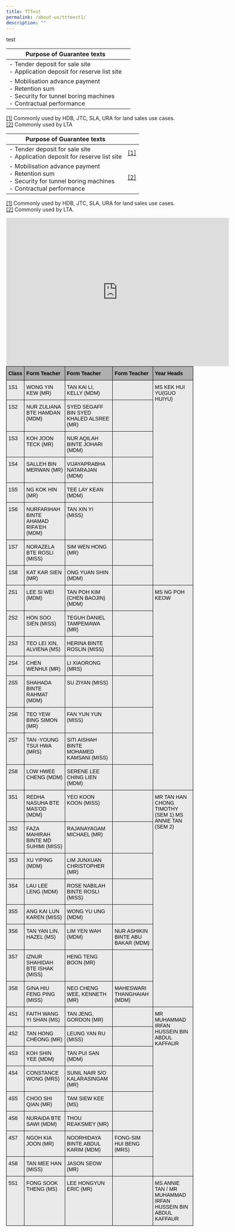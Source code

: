 ```yaml
---
title: TTTest
permalink: /about-us/ttteest1/
description: ""
---
```



test


| Purpose of Guarantee texts |  | 
| -------- | -------- | 
| - Tender deposit for sale site <br> - Application deposit for reserve list site    |  
| - Mobilisation advance payment<br> - Retention sum <br> - Security for tunnel boring machines<br> - Contractual performance   | 

[\[1\]](#_ftnref1) Commonly used by HDB, JTC, SLA, URA for land sales use cases. <br>
[\[2\]](#_ftnref2) Commonly used by LTA


| Purpose of Guarantee texts |  | 
| -------- | -------- | 
| - Tender deposit for sale site <br> - Application deposit for reserve list site    |  <!-- /\* Font Definitions \*/ @font-face {font-family:"Cambria Math"; panose-1:2 4 5 3 5 4 6 3 2 4; mso-font-charset:0; mso-generic-font-family:roman; mso-font-pitch:variable; mso-font-signature:-536869121 1107305727 33554432 0 415 0;} @font-face {font-family:DengXian; panose-1:2 1 6 0 3 1 1 1 1 1; mso-font-alt:等线; mso-font-charset:134; mso-generic-font-family:auto; mso-font-pitch:variable; mso-font-signature:-1610612033 953122042 22 0 262159 0;} @font-face {font-family:Calibri; panose-1:2 15 5 2 2 2 4 3 2 4; mso-font-charset:0; mso-generic-font-family:swiss; mso-font-pitch:variable; mso-font-signature:-469750017 -1073732485 9 0 511 0;} @font-face {font-family:Lato; mso-font-alt:"Segoe UI"; mso-font-charset:0; mso-generic-font-family:swiss; mso-font-pitch:variable; mso-font-signature:-520092929 1342237951 33 0 415 0;} @font-face {font-family:"\\@DengXian"; panose-1:2 1 6 0 3 1 1 1 1 1; mso-font-charset:134; mso-generic-font-family:auto; mso-font-pitch:variable; mso-font-signature:-1610612033 953122042 22 0 262159 0;} /\* Style Definitions \*/ p.MsoNormal, li.MsoNormal, div.MsoNormal {mso-style-unhide:no; mso-style-qformat:yes; mso-style-parent:""; margin-top:0cm; margin-right:0cm; margin-bottom:8.0pt; margin-left:0cm; line-height:107%; mso-pagination:widow-orphan; font-size:11.0pt; font-family:"Calibri",sans-serif; mso-ascii-font-family:Calibri; mso-ascii-theme-font:minor-latin; mso-fareast-font-family:DengXian; mso-fareast-theme-font:minor-fareast; mso-hansi-font-family:Calibri; mso-hansi-theme-font:minor-latin; mso-bidi-font-family:"Times New Roman"; mso-bidi-theme-font:minor-bidi; mso-ansi-language:EN-US; mso-fareast-language:ZH-CN;} p.MsoFootnoteText, li.MsoFootnoteText, div.MsoFootnoteText {mso-style-noshow:yes; mso-style-priority:99; mso-style-link:"Footnote Text Char"; margin:0cm; margin-bottom:.0001pt; mso-pagination:widow-orphan; font-size:10.0pt; font-family:"Calibri",sans-serif; mso-ascii-font-family:Calibri; mso-ascii-theme-font:minor-latin; mso-fareast-font-family:DengXian; mso-fareast-theme-font:minor-fareast; mso-hansi-font-family:Calibri; mso-hansi-theme-font:minor-latin; mso-bidi-font-family:"Times New Roman"; mso-bidi-theme-font:minor-bidi; mso-ansi-language:EN-US; mso-fareast-language:ZH-CN;} span.MsoFootnoteReference {mso-style-noshow:yes; mso-style-priority:99; vertical-align:super;} span.FootnoteTextChar {mso-style-name:"Footnote Text Char"; mso-style-noshow:yes; mso-style-priority:99; mso-style-unhide:no; mso-style-locked:yes; mso-style-link:"Footnote Text"; mso-ansi-font-size:10.0pt; mso-bidi-font-size:10.0pt;} .MsoChpDefault {mso-style-type:export-only; mso-default-props:yes; font-family:"Calibri",sans-serif; mso-ascii-font-family:Calibri; mso-ascii-theme-font:minor-latin; mso-fareast-font-family:DengXian; mso-fareast-theme-font:minor-fareast; mso-hansi-font-family:Calibri; mso-hansi-theme-font:minor-latin; mso-bidi-font-family:"Times New Roman"; mso-bidi-theme-font:minor-bidi; mso-ansi-language:EN-US; mso-fareast-language:ZH-CN;} .MsoPapDefault {mso-style-type:export-only; margin-bottom:8.0pt; line-height:107%;} /\* Page Definitions \*/ @page {mso-footnote-separator:url("file:///C:/Users/MOFiss/AppData/Local/Temp/msohtmlclip1/01/clip\_header.htm") fs; mso-footnote-continuation-separator:url("file:///C:/Users/MOFiss/AppData/Local/Temp/msohtmlclip1/01/clip\_header.htm") fcs; mso-endnote-separator:url("file:///C:/Users/MOFiss/AppData/Local/Temp/msohtmlclip1/01/clip\_header.htm") es; mso-endnote-continuation-separator:url("file:///C:/Users/MOFiss/AppData/Local/Temp/msohtmlclip1/01/clip\_header.htm") ecs;} @page WordSection1 {size:612.0pt 792.0pt; margin:72.0pt 72.0pt 72.0pt 72.0pt; mso-header-margin:36.0pt; mso-footer-margin:36.0pt; mso-paper-source:0;} div.WordSection1 {page:WordSection1;} --> [\[1\]](#_ftn1)
| - Mobilisation advance payment<br> - Retention sum <br> - Security for tunnel boring machines<br> - Contractual performance   |  <!-- /\* Font Definitions \*/ @font-face {font-family:"Cambria Math"; panose-1:2 4 5 3 5 4 6 3 2 4; mso-font-charset:0; mso-generic-font-family:roman; mso-font-pitch:variable; mso-font-signature:-536869121 1107305727 33554432 0 415 0;} @font-face {font-family:DengXian; panose-1:2 1 6 0 3 1 1 1 1 1; mso-font-alt:等线; mso-font-charset:134; mso-generic-font-family:auto; mso-font-pitch:variable; mso-font-signature:-1610612033 953122042 22 0 262159 0;} @font-face {font-family:Calibri; panose-1:2 15 5 2 2 2 4 3 2 4; mso-font-charset:0; mso-generic-font-family:swiss; mso-font-pitch:variable; mso-font-signature:-469750017 -1073732485 9 0 511 0;} @font-face {font-family:Lato; mso-font-alt:"Segoe UI"; mso-font-charset:0; mso-generic-font-family:swiss; mso-font-pitch:variable; mso-font-signature:-520092929 1342237951 33 0 415 0;} @font-face {font-family:"\\@DengXian"; panose-1:2 1 6 0 3 1 1 1 1 1; mso-font-charset:134; mso-generic-font-family:auto; mso-font-pitch:variable; mso-font-signature:-1610612033 953122042 22 0 262159 0;} /\* Style Definitions \*/ p.MsoNormal, li.MsoNormal, div.MsoNormal {mso-style-unhide:no; mso-style-qformat:yes; mso-style-parent:""; margin-top:0cm; margin-right:0cm; margin-bottom:8.0pt; margin-left:0cm; line-height:107%; mso-pagination:widow-orphan; font-size:11.0pt; font-family:"Calibri",sans-serif; mso-ascii-font-family:Calibri; mso-ascii-theme-font:minor-latin; mso-fareast-font-family:DengXian; mso-fareast-theme-font:minor-fareast; mso-hansi-font-family:Calibri; mso-hansi-theme-font:minor-latin; mso-bidi-font-family:"Times New Roman"; mso-bidi-theme-font:minor-bidi; mso-ansi-language:EN-US; mso-fareast-language:ZH-CN;} p.MsoFootnoteText, li.MsoFootnoteText, div.MsoFootnoteText {mso-style-noshow:yes; mso-style-priority:99; mso-style-link:"Footnote Text Char"; margin:0cm; margin-bottom:.0001pt; mso-pagination:widow-orphan; font-size:10.0pt; font-family:"Calibri",sans-serif; mso-ascii-font-family:Calibri; mso-ascii-theme-font:minor-latin; mso-fareast-font-family:DengXian; mso-fareast-theme-font:minor-fareast; mso-hansi-font-family:Calibri; mso-hansi-theme-font:minor-latin; mso-bidi-font-family:"Times New Roman"; mso-bidi-theme-font:minor-bidi; mso-ansi-language:EN-US; mso-fareast-language:ZH-CN;} span.MsoFootnoteReference {mso-style-noshow:yes; mso-style-priority:99; vertical-align:super;} span.FootnoteTextChar {mso-style-name:"Footnote Text Char"; mso-style-noshow:yes; mso-style-priority:99; mso-style-unhide:no; mso-style-locked:yes; mso-style-link:"Footnote Text"; mso-ansi-font-size:10.0pt; mso-bidi-font-size:10.0pt;} .MsoChpDefault {mso-style-type:export-only; mso-default-props:yes; font-family:"Calibri",sans-serif; mso-ascii-font-family:Calibri; mso-ascii-theme-font:minor-latin; mso-fareast-font-family:DengXian; mso-fareast-theme-font:minor-fareast; mso-hansi-font-family:Calibri; mso-hansi-theme-font:minor-latin; mso-bidi-font-family:"Times New Roman"; mso-bidi-theme-font:minor-bidi; mso-ansi-language:EN-US; mso-fareast-language:ZH-CN;} .MsoPapDefault {mso-style-type:export-only; margin-bottom:8.0pt; line-height:107%;} /\* Page Definitions \*/ @page {mso-footnote-separator:url("file:///C:/Users/MOFiss/AppData/Local/Temp/msohtmlclip1/01/clip\_header.htm") fs; mso-footnote-continuation-separator:url("file:///C:/Users/MOFiss/AppData/Local/Temp/msohtmlclip1/01/clip\_header.htm") fcs; mso-endnote-separator:url("file:///C:/Users/MOFiss/AppData/Local/Temp/msohtmlclip1/01/clip\_header.htm") es; mso-endnote-continuation-separator:url("file:///C:/Users/MOFiss/AppData/Local/Temp/msohtmlclip1/01/clip\_header.htm") ecs;} @page WordSection1 {size:612.0pt 792.0pt; margin:72.0pt 72.0pt 72.0pt 72.0pt; mso-header-margin:36.0pt; mso-footer-margin:36.0pt; mso-paper-source:0;} div.WordSection1 {page:WordSection1;} --> [\[2\]](#_ftn2)

[\[1\]](#_ftnref1) Commonly used by HDB, JTC, SLA, URA for land sales use cases. <br>
[\[2\]](#_ftnref2) Commonly used by LTA. <br>



<iframe src="https://docs.google.com/presentation/d/e/2PACX-1vSL5OR1EuOy9zA6jl86nKSU4RlBAUGWg4vp0lKDAGaCMo93OqyiJuhKIDvYIGwscEezP8broxzpDUNP/embed?start=false&amp;loop=false&amp;delayms=3000" frameborder="0" width="600" height="400" allowfullscreen="true"></iframe>

<style type="text/css">
  .tg {border-collapse: collapse; border-spacing: 0; margin: 0px auto;}
  .tg td {border: 1px solid black; border-bottom: 1px solid black; font-family: Arial, sans-serif; font-size: 14px; overflow: hidden; padding: 10px 5px; word-break: normal;}
  .tg th {border: 1px solid black; border-bottom: 1px solid black; font-family: Arial, sans-serif; font-size: 14px; font-weight: normal; overflow: hidden; padding: 10px 5px; word-break: normal;}
  .tg .tg-kveo {background-color: #EAEAEA; text-align: left; vertical-align: top; border: 1px solid black;}
  .tg .tg-in3t {background-color: #B0B0B0; font-weight: bold; text-align: left; vertical-align: top; border: 1px solid black;}
</style>
<table class="tg">
<thead>
  <tr>
    <th class="tg-in3t"><span style="font-weight:inherit;font-style:inherit;color:black">Class</span></th>
    <th class="tg-in3t"><span style="font-weight:inherit;font-style:inherit;color:black">Form Teacher</span></th>
    <th class="tg-in3t"><span style="font-weight:inherit;font-style:inherit;color:black">Form Teacher</span></th>
    <th class="tg-in3t"><span style="font-weight:inherit;font-style:inherit;color:black">Form Teacher</span></th>
    <th class="tg-in3t"><span style="font-weight:inherit;font-style:inherit;color:black">Year Heads</span></th>
  </tr>
</thead>
<tbody>
  <tr>
    <td class="tg-kveo"><span style="font-weight:inherit;font-style:inherit;color:black">1S1</span></td>
    <td class="tg-kveo"><span style="font-weight:inherit;font-style:inherit;color:black">WONG YIN KEW (MR)</span></td>
    <td class="tg-kveo"><span style="font-weight:inherit;font-style:inherit;color:black">TAN KAI LI, KELLY (MDM)</span></td>
    <td class="tg-kveo"><span style="font-weight:inherit;font-style:inherit"> </span></td>
    <td rowspan="8" class="tg-kveo"><span style="font-weight:inherit;font-style:inherit;color:black">MS KEK HUI YU(GUO HUIYU)</span><br><span style="font-weight:inherit;font-style:inherit"> </span><br><span style="font-weight:inherit;font-style:inherit"> </span><br><span style="font-weight:inherit;font-style:inherit"> </span><br><span style="font-weight:inherit;font-style:inherit"> </span><br><span style="font-weight:inherit;font-style:inherit"> </span><br><span style="font-weight:inherit;font-style:inherit"> </span><br><span style="font-weight:inherit;font-style:inherit"> </span></td>
  </tr>
  <tr>
    <td class="tg-kveo"><span style="font-weight:inherit;font-style:inherit;color:black">1S2</span></td>
    <td class="tg-kveo"><span style="font-weight:inherit;font-style:inherit;color:black">NUR ZULIANA BTE HAMDAN (MDM)</span></td>
    <td class="tg-kveo"><span style="font-weight:inherit;font-style:inherit;color:black">SYED SEGAFF BIN SYED KHALED ALSREE (MR)</span></td>
    <td class="tg-kveo"><span style="font-weight:inherit;font-style:inherit"> </span></td>
  </tr>
  <tr>
    <td class="tg-kveo"><span style="font-weight:inherit;font-style:inherit;color:black">1S3</span></td>
    <td class="tg-kveo"><span style="font-weight:inherit;font-style:inherit;color:black">KOH JOON TECK (MR)</span><span style="font-weight:inherit;font-style:inherit">             </span></td>
    <td class="tg-kveo"><span style="font-weight:inherit;font-style:inherit;color:black">NUR AQILAH BINTE JOHARI (MDM)</span></td>
    <td class="tg-kveo"><span style="font-weight:inherit;font-style:inherit"> </span></td>
  </tr>
  <tr>
    <td class="tg-kveo"><span style="font-weight:inherit;font-style:inherit;color:black">1S4</span></td>
    <td class="tg-kveo"><span style="font-weight:inherit;font-style:inherit;color:black">SALLEH BIN MERWAN (MR)</span><span style="font-weight:inherit;font-style:inherit">    </span></td>
    <td class="tg-kveo"><span style="font-weight:inherit;font-style:inherit;color:black">VIJAYAPRABHA NATARAJAN (MDM)</span></td>
    <td class="tg-kveo"><span style="font-weight:inherit;font-style:inherit"> </span></td>
  </tr>
  <tr>
    <td class="tg-kveo"><span style="font-weight:inherit;font-style:inherit;color:black">1S5</span></td>
    <td class="tg-kveo"><span style="font-weight:inherit;font-style:inherit;color:black">NG KOK HIN (MR)</span><span style="font-weight:inherit;font-style:inherit">    </span></td>
    <td class="tg-kveo"><span style="font-weight:inherit;font-style:inherit;color:black">TEE LAY KEAN (MDM)</span></td>
    <td class="tg-kveo"><span style="font-weight:inherit;font-style:inherit"> </span></td>
  </tr>
  <tr>
    <td class="tg-kveo"><span style="font-weight:inherit;font-style:inherit;color:black">1S6</span></td>
    <td class="tg-kveo"><span style="font-weight:inherit;font-style:inherit;color:black">NURFARIHAH BINTE AHAMAD RIFA'EH (MDM)</span></td>
    <td class="tg-kveo"><span style="font-weight:inherit;font-style:inherit;color:black">TAN XIN YI (MISS)</span></td>
    <td class="tg-kveo"><span style="font-weight:inherit;font-style:inherit"> </span></td>
  </tr>
  <tr>
    <td class="tg-kveo"><span style="font-weight:inherit;font-style:inherit;color:black">1S7</span></td>
    <td class="tg-kveo"><span style="font-weight:inherit;font-style:inherit;color:black">NORAZELA BTE ROSLI (MISS)</span><span style="font-weight:inherit;font-style:inherit">  </span></td>
    <td class="tg-kveo"><span style="font-weight:inherit;font-style:inherit;color:black">SIM WEN HONG</span><span style="font-weight:inherit;font-style:inherit"> </span> <span style="font-weight:inherit;font-style:inherit;color:black">(MR)</span></td>
    <td class="tg-kveo"><span style="font-weight:inherit;font-style:inherit"> </span></td>
  </tr>
  <tr>
    <td class="tg-kveo"><span style="font-weight:inherit;font-style:inherit;color:black">1S8</span></td>
    <td class="tg-kveo"><span style="font-weight:inherit;font-style:inherit;color:black">KAT KAR SIEN (MR)</span> <span style="font-weight:inherit;font-style:inherit">             </span></td>
    <td class="tg-kveo"><span style="font-weight:inherit;font-style:inherit;color:black">ONG YUAN SHIN (MDM)</span></td>
    <td class="tg-kveo"><span style="font-weight:inherit;font-style:inherit"> </span></td>
  </tr>
  <tr>
    <td class="tg-kveo"><span style="font-weight:inherit;font-style:inherit;color:black">2S1</span></td>
    <td class="tg-kveo"><span style="font-weight:inherit;font-style:inherit;color:black">LEE SI WEI (MDM)</span></td>
    <td class="tg-kveo"><span style="font-weight:inherit;font-style:inherit;color:black">TAN POH KIM (CHEN BAOJIN) (MDM)</span></td>
    <td class="tg-kveo"><span style="font-weight:inherit;font-style:inherit"> </span></td>
    <td rowspan="8" class="tg-kveo"><span style="font-weight:inherit;font-style:inherit;color:black">MS NG POH KEOW</span><br><span style="font-weight:inherit;font-style:inherit"> </span><br><span style="font-weight:inherit;font-style:inherit"> </span><br><span style="font-weight:inherit;font-style:inherit"> </span><br><span style="font-weight:inherit;font-style:inherit"> </span><br><span style="font-weight:inherit;font-style:inherit"> </span><br><span style="font-weight:inherit;font-style:inherit"> </span><br><span style="font-weight:inherit;font-style:inherit"> </span></td>
  </tr>
  <tr>
    <td class="tg-kveo"><span style="font-weight:inherit;font-style:inherit;color:black">2S2</span></td>
    <td class="tg-kveo"><span style="font-weight:inherit;font-style:inherit;color:black">HON SOO SIEN (MISS)</span><span style="font-weight:inherit;font-style:inherit">             </span></td>
    <td class="tg-kveo"><span style="font-weight:inherit;font-style:inherit;color:black">TEGUH DANIEL TAMPEMAWA (MR)</span></td>
    <td class="tg-kveo"><span style="font-weight:inherit;font-style:inherit"> </span></td>
  </tr>
  <tr>
    <td class="tg-kveo"><span style="font-weight:inherit;font-style:inherit;color:black">2S3</span></td>
    <td class="tg-kveo"><span style="font-weight:inherit;font-style:inherit;color:black">TEO LEI XIN, ALVIENA (MS)</span><span style="font-weight:inherit;font-style:inherit">     </span></td>
    <td class="tg-kveo"><span style="font-weight:inherit;font-style:inherit;color:black">HERINA BINTE ROSLIN (MISS)</span></td>
    <td class="tg-kveo"><span style="font-weight:inherit;font-style:inherit"> </span></td>
  </tr>
  <tr>
    <td class="tg-kveo"><span style="font-weight:inherit;font-style:inherit;color:black">2S4</span></td>
    <td class="tg-kveo"><span style="font-weight:inherit;font-style:inherit;color:black">CHEN WENHUI (MR)</span> <span style="font-weight:inherit;font-style:inherit">    </span></td>
    <td class="tg-kveo"><span style="font-weight:inherit;font-style:inherit;color:black">LI XIAORONG (MRS)</span></td>
    <td class="tg-kveo"><span style="font-weight:inherit;font-style:inherit"> </span></td>
  </tr>
  <tr>
    <td class="tg-kveo"><span style="font-weight:inherit;font-style:inherit;color:black">2S5</span></td>
    <td class="tg-kveo"><span style="font-weight:inherit;font-style:inherit;color:black">SHAHADA BINTE RAHMAT (MDM)</span></td>
    <td class="tg-kveo"><span style="font-weight:inherit;font-style:inherit;color:black">SU ZIYAN (MISS)</span></td>
    <td class="tg-kveo"><span style="font-weight:inherit;font-style:inherit"> </span></td>
  </tr>
  <tr>
    <td class="tg-kveo"><span style="font-weight:inherit;font-style:inherit;color:black">2S6</span></td>
    <td class="tg-kveo"><span style="font-weight:inherit;font-style:inherit;color:black">TEO YEW BING SIMON (MR)</span><span style="font-weight:inherit;font-style:inherit">    </span></td>
    <td class="tg-kveo"><span style="font-weight:inherit;font-style:inherit;color:black">FAN YUN YUN (MISS)</span></td>
    <td class="tg-kveo"><span style="font-weight:inherit;font-style:inherit"> </span></td>
  </tr>
  <tr>
    <td class="tg-kveo"><span style="font-weight:inherit;font-style:inherit;color:black">2S7</span></td>
    <td class="tg-kveo"><span style="font-weight:inherit;font-style:inherit;color:black">TAN -YOUNG TSUI HWA (MRS)</span><span style="font-weight:inherit;font-style:inherit">  </span></td>
    <td class="tg-kveo"><span style="font-weight:inherit;font-style:inherit;color:black">SITI AISHAH BINTE MOHAMED KAMSANI (MISS)</span></td>
    <td class="tg-kveo"><span style="font-weight:inherit;font-style:inherit"> </span></td>
  </tr>
  <tr>
    <td class="tg-kveo"><span style="font-weight:inherit;font-style:inherit;color:black">2S8</span></td>
    <td class="tg-kveo"><span style="font-weight:inherit;font-style:inherit;color:black">LOW HWEE CHENG (MDM)</span></td>
    <td class="tg-kveo"><span style="font-weight:inherit;font-style:inherit;color:black">SERENE LEE CHING LIEN (MDM)</span></td>
    <td class="tg-kveo"><span style="font-weight:inherit;font-style:inherit"> </span></td>
  </tr>
  <tr>
    <td class="tg-kveo"><span style="font-weight:inherit;font-style:inherit;color:black">3S1</span></td>
    <td class="tg-kveo"><span style="font-weight:inherit;font-style:inherit;color:black">REDHA NASUHA BTE MAS'OD (MDM)</span></td>
    <td class="tg-kveo"><span style="font-weight:inherit;font-style:inherit;color:black">YEO KOON KOON (MISS)</span></td>
    <td class="tg-kveo"><span style="font-weight:inherit;font-style:inherit"> </span></td>
    <td rowspan="8" class="tg-kveo"><span style="font-weight:inherit;font-style:inherit;color:black">MR TAN HAN CHONG TIMOTHY</span><span style="font-weight:inherit;font-style:inherit"> </span> <span style="font-weight:inherit;font-style:inherit;color:black">(SEM 1)</span><span style="font-weight:inherit;font-style:inherit">                           </span> <span style="font-weight:inherit;font-style:inherit;color:black">MS ANNIE TAN (SEM 2)</span><br><span style="font-weight:inherit;font-style:inherit"> </span><br><span style="font-weight:inherit;font-style:inherit"> </span><br><span style="font-weight:inherit;font-style:inherit"> </span><br><span style="font-weight:inherit;font-style:inherit"> </span><br><span style="font-weight:inherit;font-style:inherit"> </span><br><span style="font-weight:inherit;font-style:inherit"> </span><br><span style="font-weight:inherit;font-style:inherit"> </span></td>
  </tr>
  <tr>
    <td class="tg-kveo"><span style="font-weight:inherit;font-style:inherit;color:black">3S2</span></td>
    <td class="tg-kveo"><span style="font-weight:inherit;font-style:inherit;color:black">FAZA MAHIRAH BINTE MD SUHIMI (MISS)</span><span style="font-weight:inherit;font-style:inherit">  </span></td>
    <td class="tg-kveo"><span style="font-weight:inherit;font-style:inherit;color:black">RAJANAYAGAM MICHAEL (MR)</span></td>
    <td class="tg-kveo"><span style="font-weight:inherit;font-style:inherit"> </span></td>
  </tr>
  <tr>
    <td class="tg-kveo"><span style="font-weight:inherit;font-style:inherit;color:black">3S3</span></td>
    <td class="tg-kveo"><span style="font-weight:inherit;font-style:inherit;color:black">XU YIPING (MDM)</span></td>
    <td class="tg-kveo"><span style="font-weight:inherit;font-style:inherit;color:black">LIM JUNXUAN CHRISTOPHER (MR)</span></td>
    <td class="tg-kveo"><span style="font-weight:inherit;font-style:inherit"> </span></td>
  </tr>
  <tr>
    <td class="tg-kveo"><span style="font-weight:inherit;font-style:inherit;color:black">3S4</span></td>
    <td class="tg-kveo"><span style="font-weight:inherit;font-style:inherit;color:black">LAU LEE LENG (MDM)</span> <span style="font-weight:inherit;font-style:inherit">             </span></td>
    <td class="tg-kveo"><span style="font-weight:inherit;font-style:inherit;color:black">ROSE NABILAH BINTE ROSLI (MISS)</span></td>
    <td class="tg-kveo"><span style="font-weight:inherit;font-style:inherit"> </span></td>
  </tr>
  <tr>
    <td class="tg-kveo"><span style="font-weight:inherit;font-style:inherit;color:black">3S5</span></td>
    <td class="tg-kveo"><span style="font-weight:inherit;font-style:inherit;color:black">ANG KAI LUN KAREN (MISS)</span><span style="font-weight:inherit;font-style:inherit">  </span></td>
    <td class="tg-kveo"><span style="font-weight:inherit;font-style:inherit;color:black">WONG YU UNG (MDM)</span></td>
    <td class="tg-kveo"><span style="font-weight:inherit;font-style:inherit"> </span></td>
  </tr>
  <tr>
    <td class="tg-kveo"><span style="font-weight:inherit;font-style:inherit;color:black">3S6</span></td>
    <td class="tg-kveo"><span style="font-weight:inherit;font-style:inherit;color:black">TAN YAN LIN, HAZEL (MS)</span><br><span style="font-weight:inherit;font-style:inherit">             </span></td>
    <td class="tg-kveo"><span style="font-weight:inherit;font-style:inherit;color:black">LIM YEN WAH (MDM)</span></td>
    <td class="tg-kveo"><span style="font-weight:inherit;font-style:inherit;color:black">NUR ASHIKIN BINTE ABU BAKAR (MDM)</span></td>
  </tr>
  <tr>
    <td class="tg-kveo"><span style="font-weight:inherit;font-style:inherit;color:black">3S7</span></td>
    <td class="tg-kveo"><span style="font-weight:inherit;font-style:inherit;color:black">IZNUR SHAHIDAH BTE ISHAK (MISS)</span><span style="font-weight:inherit;font-style:inherit">  </span></td>
    <td class="tg-kveo"><span style="font-weight:inherit;font-style:inherit;color:black">HENG TENG BOON (MR)</span></td>
    <td class="tg-kveo"><span style="font-weight:inherit;font-style:inherit"> </span></td>
  </tr>
  <tr>
    <td class="tg-kveo"><span style="font-weight:inherit;font-style:inherit;color:black">3S8</span></td>
    <td class="tg-kveo"><span style="font-weight:inherit;font-style:inherit;color:black">GINA HIU FENG PING (MISS)</span><span style="font-weight:inherit;font-style:inherit">  </span></td>
    <td class="tg-kveo"><span style="font-weight:inherit;font-style:inherit;color:black">NEO CHENG WEE, KENNETH (MR)</span></td>
    <td class="tg-kveo"><span style="font-weight:inherit;font-style:inherit;color:black">MAHESWARI THANGHAIAH (MDM)</span></td>
  </tr>
  <tr>
    <td class="tg-kveo"><span style="font-weight:inherit;font-style:inherit;color:black">4S1</span></td>
    <td class="tg-kveo"><span style="font-weight:inherit;font-style:inherit;color:black">FAITH WANG YI SHAN (MS)</span><span style="font-weight:inherit;font-style:inherit">             </span></td>
    <td class="tg-kveo"><span style="font-weight:inherit;font-style:inherit;color:black">TAN JENG, GORDON (MR)</span></td>
    <td class="tg-kveo"><span style="font-weight:inherit;font-style:inherit"> </span></td>
    <td rowspan="8" class="tg-kveo"><span style="font-weight:inherit;font-style:inherit;color:black">MR MUHAMMAD IRFAN HUSSEIN BIN ABDUL KAFFAUR</span><br><span style="font-weight:inherit;font-style:inherit"> </span><br><span style="font-weight:inherit;font-style:inherit"> </span><br><span style="font-weight:inherit;font-style:inherit"> </span><br><span style="font-weight:inherit;font-style:inherit"> </span><br><span style="font-weight:inherit;font-style:inherit"> </span><br><span style="font-weight:inherit;font-style:inherit"> </span><br><span style="font-weight:inherit;font-style:inherit"> </span></td>
  </tr>
  <tr>
    <td class="tg-kveo"><span style="font-weight:inherit;font-style:inherit;color:black">4S2</span></td>
    <td class="tg-kveo"><span style="font-weight:inherit;font-style:inherit;color:black">TAN HONG CHEONG (MR)</span><span style="font-weight:inherit;font-style:inherit">    </span></td>
    <td class="tg-kveo"><span style="font-weight:inherit;font-style:inherit;color:black">LEUNG YAN RU (MISS)</span></td>
    <td class="tg-kveo"><span style="font-weight:inherit;font-style:inherit"> </span></td>
  </tr>
  <tr>
    <td class="tg-kveo"><span style="font-weight:inherit;font-style:inherit;color:black">4S3</span></td>
    <td class="tg-kveo"><span style="font-weight:inherit;font-style:inherit;color:black">KOH SHIN YEE (MDM)</span> <span style="font-weight:inherit;font-style:inherit">             </span></td>
    <td class="tg-kveo"><span style="font-weight:inherit;font-style:inherit;color:black">TAN PUI SAN (MDM)</span></td>
    <td class="tg-kveo"><span style="font-weight:inherit;font-style:inherit"> </span></td>
  </tr>
  <tr>
    <td class="tg-kveo"><span style="font-weight:inherit;font-style:inherit;color:black">4S4</span></td>
    <td class="tg-kveo"><span style="font-weight:inherit;font-style:inherit;color:black">CONSTANCE WONG (MRS)</span><span style="font-weight:inherit;font-style:inherit">  </span></td>
    <td class="tg-kveo"><span style="font-weight:inherit;font-style:inherit;color:black">SUNIL NAIR S/O KALARASINGAM (MR)</span></td>
    <td class="tg-kveo"><span style="font-weight:inherit;font-style:inherit"> </span></td>
  </tr>
  <tr>
    <td class="tg-kveo"><span style="font-weight:inherit;font-style:inherit;color:black">4S5</span></td>
    <td class="tg-kveo"><span style="font-weight:inherit;font-style:inherit;color:black">CHOO SHI QIAN (MR)</span><span style="font-weight:inherit;font-style:inherit">             </span></td>
    <td class="tg-kveo"><span style="font-weight:inherit;font-style:inherit;color:black">TAM SIEW KEE (MS)</span></td>
    <td class="tg-kveo"><span style="font-weight:inherit;font-style:inherit"> </span></td>
  </tr>
  <tr>
    <td class="tg-kveo"><span style="font-weight:inherit;font-style:inherit;color:black">4S6</span></td>
    <td class="tg-kveo"><span style="font-weight:inherit;font-style:inherit;color:black">NURAIDA BTE SAWI (MDM)</span></td>
    <td class="tg-kveo"><span style="font-weight:inherit;font-style:inherit;color:black">THOU REAKSMEY (MR)</span></td>
    <td class="tg-kveo"><span style="font-weight:inherit;font-style:inherit"> </span></td>
  </tr>
  <tr>
    <td class="tg-kveo"><span style="font-weight:inherit;font-style:inherit;color:black">4S7</span></td>
    <td class="tg-kveo"><span style="font-weight:inherit;font-style:inherit;color:black">NGOH KIA JOON (MR)</span><span style="font-weight:inherit;font-style:inherit">             </span></td>
    <td class="tg-kveo"><span style="font-weight:inherit;font-style:inherit;color:black">NOORHIDAYA BINTE ABDUL KARIM (MDM)</span><span style="font-weight:inherit;font-style:inherit">  </span></td>
    <td class="tg-kveo"><span style="font-weight:inherit;font-style:inherit;color:black">FONG-SIM HUI BENG (MRS)</span></td>
  </tr>
  <tr>
    <td class="tg-kveo"><span style="font-weight:inherit;font-style:inherit;color:black">4S8</span></td>
    <td class="tg-kveo"><span style="font-weight:inherit;font-style:inherit;color:black">TAN MEE HAN (MISS)</span> <span style="font-weight:inherit;font-style:inherit">             </span></td>
    <td class="tg-kveo"><span style="font-weight:inherit;font-style:inherit;color:black">JASON SEOW (MR)</span></td>
    <td class="tg-kveo"><span style="font-weight:inherit;font-style:inherit"> </span></td>
  </tr>
  <tr>
    <td class="tg-kveo"><span style="font-weight:inherit;font-style:inherit;color:black">5S1</span></td>
    <td class="tg-kveo"><span style="font-weight:inherit;font-style:inherit;color:black">FONG SOOK THENG (MS)</span><span style="font-weight:inherit;font-style:inherit">             </span></td>
    <td class="tg-kveo"><span style="font-weight:inherit;font-style:inherit;color:black">LEE HONGYUN ERIC (MR)</span></td>
    <td class="tg-kveo"><span style="font-weight:inherit;font-style:inherit"> </span></td>
    <td class="tg-kveo"><span style="font-weight:inherit;font-style:inherit;color:black">MS ANNIE TAN / MR MUHAMMAD IRFAN HUSSEIN BIN ABDUL KAFFAUR</span></td>
  </tr>
</tbody>
</table>
